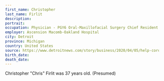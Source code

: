 ```yaml
---
first_name: Christopher
last_name: Firlit
description: 
portrait: 
occupation: Physician - PGY6 Oral-Maxillofacial Surgery Chief Resident
employer: Ascension Macomb-Oakland Hospital
city: Detroit
province: Michigan
country: United States
source: https://www.detroitnews.com/story/business/2020/04/05/help-coronavirus-patients-lose-job-beaumont-tells-workers/2948002001/
birth_date: 
death_date: 
---
```


Christopher "Chris" Firlit was 37 years old. (Presumed)